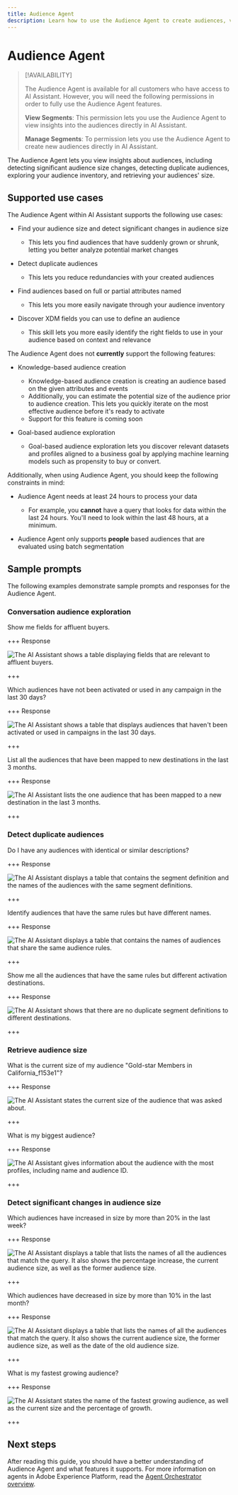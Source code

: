 ```yaml
---
title: Audience Agent
description: Learn how to use the Audience Agent to create audiences, view audience changes, detect duplicate audiences, and view audience insights.
---
```


# Audience Agent

>[!AVAILABILITY]
>
>The Audience Agent is available for all customers who have access to AI Assistant. However, you will need the following permissions in order to fully use the Audience Agent features.
>
>**View Segments**: This permission lets you use the Audience Agent to view insights into the audiences directly in AI Assistant.
>
>**Manage Segments**: To permission lets you use the Audience Agent to create new audiences directly in AI Assistant.

The Audience Agent lets you view insights about audiences, including detecting significant audience size changes, detecting duplicate audiences, exploring your audience inventory, and retrieving your audiences' size.

## Supported use cases

The Audience Agent within AI Assistant supports the following use cases:

- Find your audience size and detect significant changes in audience size

  - This lets you find audiences that have suddenly grown or shrunk, letting you better analyze potential market changes

- Detect duplicate audiences

  - This lets you reduce redundancies with your created audiences

- Find audiences based on full or partial attributes named

  - This lets you more easily navigate through your audience inventory

- Discover XDM fields you can use to define an audience

  - This skill lets you more easily identify the right fields to use in your audience based on context and relevance

The Audience Agent does not **currently** support the following features:

- Knowledge-based audience creation

  - Knowledge-based audience creation is creating an audience based on the given attributes and events
  - Additionally, you can estimate the potential size of the audience prior to audience creation. This lets you quickly iterate on the most effective audience before it's ready to activate
  - Support for this feature is coming soon

- Goal-based audience exploration

  - Goal-based audience exploration lets you discover relevant datasets and profiles aligned to a business goal by applying machine learning models such as propensity to buy or convert.

Additionally, when using Audience Agent, you should keep the following constraints in mind:

- Audience Agent needs at least 24 hours to process your data

  - For example, you **cannot** have a query that looks for data within the last 24 hours. You'll need to look within the last 48 hours, at a minimum.

- Audience Agent only supports **people** based audiences that are evaluated using batch segmentation

## Sample prompts

The following examples demonstrate sample prompts and responses for the Audience Agent.

### Conversation audience exploration

Show me fields for affluent buyers.

+++ Response

![The AI Assistant shows a table displaying fields that are relevant to affluent buyers.](./images/audience/affluent-buyers.png)

+++

Which audiences have not been activated or used in any campaign in the last 30 days?

+++ Response

![The AI Assistant shows a table that displays audiences that haven't been activated or used in campaigns in the last 30 days.](./images/audience/not-activated.png)

+++

List all the audiences that have been mapped to new destinations in the last 3 months.

+++ Response

![The AI Assistant lists the one audience that has been mapped to a new destination in the last 3 months.](./images/audience/new-destination.png)

+++

### Detect duplicate audiences

Do I have any audiences with identical or similar descriptions?

+++ Response

![The AI Assistant displays a table that contains the segment definition and the names of the audiences with the same segment definitions.](./images/audience/similar-descriptions.png)

+++

Identify audiences that have the same rules but have different names.

+++ Response

![The AI Assistant displays a table that contains the names of audiences that share the same audience rules.](./images/audience/same-rules-different-names.png)

+++

Show me all the audiences that have the same rules but different activation destinations.

+++ Response

![The AI Assistant shows that there are no duplicate segment definitions to different destinations.](./images/audience/same-rules-different-destinations.png)

+++

### Retrieve audience size

What is the current size of my audience "Gold-star Members in California_f153e1"?

+++ Response

![The AI Assistant states the current size of the audience that was asked about.](./images/audience/current-size.png)

+++

What is my biggest audience?

+++ Response

![The AI Assistant gives information about the audience with the most profiles, including name and audience ID.](./images/audience/largest-audience.png)

+++

### Detect significant changes in audience size

Which audiences have increased in size by more than 20% in the last week?

+++ Response

![The AI Assistant displays a table that lists the names of all the audiences that match the query. It also shows the percentage increase, the current audience size, as well as the former audience size.](./images/audience/increase-past-week.png)

+++

Which audiences have decreased in size by more than 10% in the last month?

+++ Response

![The AI Assistant displays a table that lists the names of all the audiences that match the query. It also shows the current audience size, the former audience size, as well as the date of the old audience size.](./images/audience/decrease-month.png)

+++

What is my fastest growing audience?

+++ Response

![The AI Assistant states the name of the fastest growing audience, as well as the current size and the percentage of growth.](./images/audience/fastest-growing.png)

+++

## Next steps

After reading this guide, you should have a better understanding of Audience Agent and what features it supports. For more information on agents in Adobe Experience Platform, read the [Agent Orchestrator overview](./agent-orchestrator.md).
